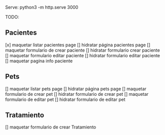 Serve: python3 -m http.serve 3000

TODO:

## Pacientes
[x] maquetar listar pacientes page 
[] hidratar página pacientes page
[] maquetar formulario de crear paciente
[] hidratar formulario crear paciente
[] maquetar formulario editar paciente
[] hidratar formulario editar paciente
[] maquetar pagína info paciente

## Pets
[] maquetar listar pets page
[] hidratar página pets page
[] maquetar formulario de crear pet
[] hidratar formulario de crear pet
[] maquetar formulario de editar pet
[] hidratar formulario de editar pet

## Tratamiento
[] maquetar formulario de crear Tratamiento
